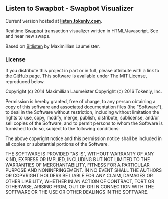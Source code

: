 ## Listen to Swapbot - Swapbot Visualizer ##

Current version hosted at [**listen.tokenly.com**](https://listen.tokenly.com/). 

Realtime [Swapbot](https://swapbot.tokenly.com) transaction visualizer written in HTML/Javascript. See and hear new swaps.



Based on [Bitlisten](https://github.com/MaxLaumeister/bitlisten) by Maximillian Laumeister.

### License ###

If you distribute this project in part or in full, please attribute with a link to [the GitHub page](https://github.com/tokenly/listen-to-swapbot). This software is available under The MIT License, reproduced below.

Copyright (c) 2014 Maximillian Laumeister
Copyright (c) 2016 Tokenly, Inc.

Permission is hereby granted, free of charge, to any person obtaining a copy of this software and associated documentation files (the "Software"), to deal in the Software without restriction, including without limitation the rights to use, copy, modify, merge, publish, distribute, sublicense, and/or sell copies of the Software, and to permit persons to whom the Software is furnished to do so, subject to the following conditions:

The above copyright notice and this permission notice shall be included in all copies or substantial portions of the Software.

THE SOFTWARE IS PROVIDED "AS IS", WITHOUT WARRANTY OF ANY KIND, EXPRESS OR IMPLIED, INCLUDING BUT NOT LIMITED TO THE WARRANTIES OF MERCHANTABILITY, FITNESS FOR A PARTICULAR PURPOSE AND NONINFRINGEMENT. IN NO EVENT SHALL THE AUTHORS OR COPYRIGHT HOLDERS BE LIABLE FOR ANY CLAIM, DAMAGES OR OTHER LIABILITY, WHETHER IN AN ACTION OF CONTRACT, TORT OR OTHERWISE, ARISING FROM, OUT OF OR IN CONNECTION WITH THE SOFTWARE OR THE USE OR OTHER DEALINGS IN THE SOFTWARE.
